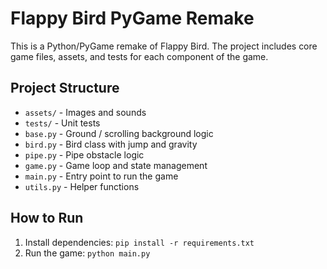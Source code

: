 # Flappy Bird PyGame Remake

This is a Python/PyGame remake of Flappy Bird. The project includes core game files, assets, and tests for each component of the game.

## Project Structure

- `assets/` - Images and sounds
- `tests/` - Unit tests
- `base.py` - Ground / scrolling background logic
- `bird.py` - Bird class with jump and gravity
- `pipe.py` - Pipe obstacle logic
- `game.py` - Game loop and state management
- `main.py` - Entry point to run the game
- `utils.py` - Helper functions

## How to Run
1. Install dependencies: `pip install -r requirements.txt`
2. Run the game: `python main.py`